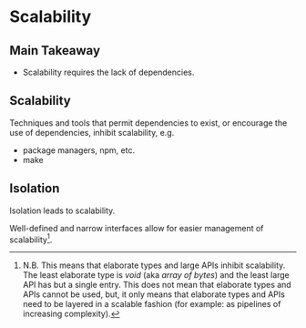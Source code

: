 

# Scalability

## Main Takeaway

- Scalability requires the lack of dependencies.


## Scalability

Techniques and tools that permit dependencies to exist, or encourage the use of dependencies, inhibit scalability, e.g.

- package managers, npm, etc.
- make

## Isolation

Isolation leads to scalability.

Well-defined and narrow interfaces allow for easier management of scalability[^sc1].

[^sc1]: N.B. This means that elaborate types and large APIs inhibit scalability.  The least elaborate type is *void* (aka *array of bytes*) and the least large API has but a single entry.  This does not mean that elaborate types and APIs cannot be used, but, it only means that elaborate types and APIs need to be layered in a scalable fashion (for example: as pipelines of increasing complexity).







